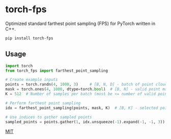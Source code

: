 # torch-fps

Optimized standard farthest point sampling (FPS) for PyTorch written in C++. 

```bash
pip install torch-fps
```

## Usage

```python
import torch
from torch_fps import farthest_point_sampling

# Create example inputs
points = torch.randn(4, 1000, 3)     # [B, N, D] - batch of point clouds
mask = torch.ones(4, 1000, dtype=torch.bool)  # [B, N] - valid point mask
K = 512  # Number of samples per batch (must be <= number of valid points)

# Perform farthest point sampling
idx = farthest_point_sampling(points, mask, K)  # [B, K] - selected point indices

# Use indices to gather sampled points
sampled_points = points.gather(1, idx.unsqueeze(-1).expand(-1, -1, 3))  # [B, K, D]
```

[MIT](LICENSE)
